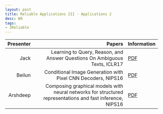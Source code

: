 ```yaml
---
layout: post
title: Reliable Applications III - Applications 2
desc: W9
tags:
- 3Reliable
---
```




| Presenter | Papers | Information|
| -----: | ----------: | :----- |
| Jack | Learning to Query, Reason, and Answer Questions On Ambiguous Texts, ICLR17 | [PDF](https://web.eecs.umich.edu/~baveja/Papers/GuoICLR2017.pdf) |
| Beilun | Conditional Image Generation with Pixel CNN Decoders, NIPS16 | [PDF](https://arxiv.org/abs/1606.05328) |
| Arshdeep | Composing graphical models with neural networks for structured representations and fast inference, NIPS16 | [PDF](https://arxiv.org/abs/1603.06277) | 
